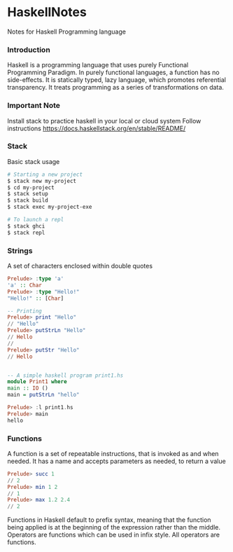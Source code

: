 # HaskellNotes
Notes for Haskell Programming language

### Introduction
Haskell is a programming language that uses purely Functional Programming Paradigm. In purely functional languages, a function has no side-effects. It is statically typed, lazy language, which promotes referential transparency. It treats programming as a series of transformations on data.

### Important Note
Install stack to practice haskell in your local or cloud system
Follow instructions
https://docs.haskellstack.org/en/stable/README/

### Stack
Basic stack usage
```bash
# Starting a new project
$ stack new my-project
$ cd my-project
$ stack setup
$ stack build
$ stack exec my-project-exe

# To launch a repl
$ stack ghci
$ stack repl
```

### Strings
A set of characters enclosed within double quotes
```haskell
Prelude> :type 'a'
'a' :: Char
Prelude> :type "Hello!"
"Hello!" :: [Char]

-- Printing
Prelude> print "Hello"
// "Hello"
Prelude> putStrLn "Hello"
// Hello
//
Prelude> putStr "Hello"
// Hello


-- A simple haskell program print1.hs
module Print1 where
main :: IO ()
main = putStrLn "hello"

Prelude> :l print1.hs
Prelude> main
hello
```

### Functions
A function is a set of repeatable instructions, that is invoked as and when needed.
It has a name and accepts parameters as needed, to return a value
```haskell
Prelude> succ 1
// 2
Prelude> min 1 2
// 1
Prelude> max 1.2 2.4
// 2
```

Functions in Haskell default to prefix syntax, meaning that the function being applied is at the beginning of the expression rather than the middle. Operators are functions which can be used in infix style. All operators are functions.
